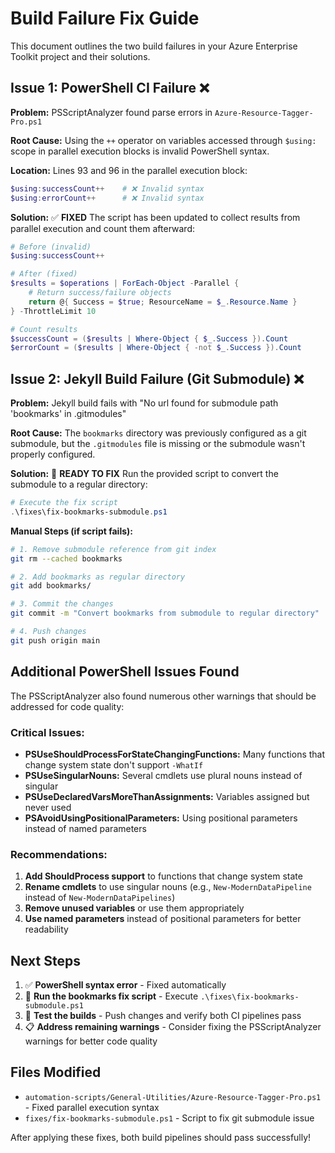 # Build Failure Fix Guide

This document outlines the two build failures in your Azure Enterprise Toolkit project and their solutions.

## Issue 1: PowerShell CI Failure ❌

**Problem:** PSScriptAnalyzer found parse errors in `Azure-Resource-Tagger-Pro.ps1`

**Root Cause:** Using the `++` operator on variables accessed through `$using:` scope in parallel execution blocks is invalid PowerShell syntax.

**Location:** Lines 93 and 96 in the parallel execution block:
```powershell
$using:successCount++    # ❌ Invalid syntax
$using:errorCount++      # ❌ Invalid syntax
```

**Solution:** ✅ **FIXED**
The script has been updated to collect results from parallel execution and count them afterward:
```powershell
# Before (invalid)
$using:successCount++

# After (fixed)
$results = $operations | ForEach-Object -Parallel {
    # Return success/failure objects
    return @{ Success = $true; ResourceName = $_.Resource.Name }
} -ThrottleLimit 10

# Count results
$successCount = ($results | Where-Object { $_.Success }).Count
$errorCount = ($results | Where-Object { -not $_.Success }).Count
```

## Issue 2: Jekyll Build Failure (Git Submodule) ❌

**Problem:** Jekyll build fails with "No url found for submodule path 'bookmarks' in .gitmodules"

**Root Cause:** The `bookmarks` directory was previously configured as a git submodule, but the `.gitmodules` file is missing or the submodule wasn't properly configured.

**Solution:** 🔧 **READY TO FIX**
Run the provided script to convert the submodule to a regular directory:

```powershell
# Execute the fix script
.\fixes\fix-bookmarks-submodule.ps1
```

**Manual Steps (if script fails):**
```bash
# 1. Remove submodule reference from git index
git rm --cached bookmarks

# 2. Add bookmarks as regular directory
git add bookmarks/

# 3. Commit the changes
git commit -m "Convert bookmarks from submodule to regular directory"

# 4. Push changes
git push origin main
```

## Additional PowerShell Issues Found

The PSScriptAnalyzer also found numerous other warnings that should be addressed for code quality:

### Critical Issues:
- **PSUseShouldProcessForStateChangingFunctions:** Many functions that change system state don't support `-WhatIf`
- **PSUseSingularNouns:** Several cmdlets use plural nouns instead of singular
- **PSUseDeclaredVarsMoreThanAssignments:** Variables assigned but never used
- **PSAvoidUsingPositionalParameters:** Using positional parameters instead of named parameters

### Recommendations:
1. **Add ShouldProcess support** to functions that change system state
2. **Rename cmdlets** to use singular nouns (e.g., `New-ModernDataPipeline` instead of `New-ModernDataPipelines`)
3. **Remove unused variables** or use them appropriately
4. **Use named parameters** instead of positional parameters for better readability

## Next Steps

1. ✅ **PowerShell syntax error** - Fixed automatically
2. 🔧 **Run the bookmarks fix script** - Execute `.\fixes\fix-bookmarks-submodule.ps1`
3. 🔄 **Test the builds** - Push changes and verify both CI pipelines pass
4. 📋 **Address remaining warnings** - Consider fixing the PSScriptAnalyzer warnings for better code quality

## Files Modified

- `automation-scripts/General-Utilities/Azure-Resource-Tagger-Pro.ps1` - Fixed parallel execution syntax
- `fixes/fix-bookmarks-submodule.ps1` - Script to fix git submodule issue

After applying these fixes, both build pipelines should pass successfully!
